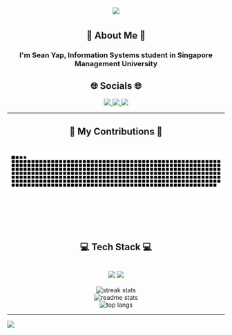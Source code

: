 <h1 align="center">
    <img src="https://readme-typing-svg.herokuapp.com/?font=Righteous&size=35&center=true&vCenter=true&width=500&height=70&duration=4000&lines=Hi+There!+👋;Welcome+To+My+Repository!;" />
</h1>

<h2 align="center">💫 About Me 💫</h2>
<div align="center"> 
  <h3>I'm Sean Yap, Information Systems student in Singapore Management University</h3>
</div>

<h2 align="center">🌐 Socials 🌐</h2>
<div align="center"> 
  <a href="https://medium.com/@seanyckang">
    <img src="https://img.shields.io/badge/Medium-12100E?style=for-the-badge&logo=medium&logoColor=white"/>
  </a>
  <a href="https://linkedin.com/in/seanyckang" target="_blank">
    <img src="https://img.shields.io/badge/LinkedIn-0077B5?style=for-the-badge&logo=linkedin&logoColor=white" target="_blank" />
  </a>
  <a href="https://seanyckang.com" target="_blank">
     <img src="https://img.shields.io/badge/Portfolio-FF5722?style=for-the-badge&logo=todoist&logoColor=white" target="_blank" /> 
  </a>
</div>

---
<div align="center">
  <h2>🐍 My Contributions 🐍</h2>
  <br>
  <img alt="snake eating my contributions" src="https://raw.githubusercontent.com/S3annnyyy/S3annnyyy/output/github-contribution-grid-snake.svg" />
  
  <br/><br/><br/>
</div>

<h2 align="center">💻 Tech Stack 💻</h2>
<br/>
<div align="center">
    <img src="https://skillicons.dev/icons?i=react,bootstrap,flutter,html,css,vue,github,mongodb,dart,git,php" />
    <img src="https://skillicons.dev/icons?i=nodejs,python,javascript,typescript,express,firebase,c,java,mysql,flask,docker,tensorflow" /><br>
</div>
<br/>

<div align=center>
  <img  src="https://github-readme-stats.vercel.app/api?username=s3annnyyy&theme=dracula&hide_border=false&include_all_commits=true&count_private=false" alt="streak stats"/><br/>
  <img  src="https://github-readme-streak-stats.herokuapp.com/?user=s3annnyyy&theme=dracula&hide_border=false" alt="readme stats" /><br/>
  <img  src="https://github-readme-stats.vercel.app/api/top-langs/?username=s3annnyyy&theme=dracula&hide_border=false&include_all_commits=true&count_private=false&layout=compact" alt="top langs" />  
</div>

---
[![](https://visitcount.itsvg.in/api?id=s3annnyyy&icon=0&color=0)](https://visitcount.itsvg.in)
